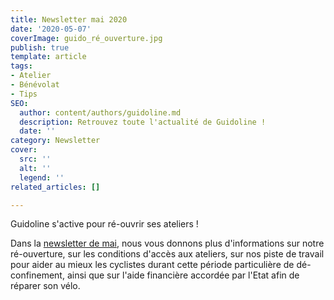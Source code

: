 ```yaml
---
title: Newsletter mai 2020
date: '2020-05-07'
coverImage: guido_ré_ouverture.jpg
publish: true
template: article
tags:
- Atelier
- Bénévolat
- Tips
SEO:
  author: content/authors/guidoline.md
  description: Retrouvez toute l'actualité de Guidoline !
  date: ''
category: Newsletter
cover:
  src: ''
  alt: ''
  legend: ''
related_articles: []

---
```

Guidoline s'active pour ré-ouvrir ses ateliers !

Dans la [newsletter de mai](https://bit.ly/2YGRwDT), nous vous donnons plus d'informations sur notre ré-ouverture, sur les conditions d'accès aux ateliers, sur nos piste de travail pour aider au mieux les cyclistes durant cette période particulière de dé-confinement, ainsi que sur l'aide financière accordée par l'Etat afin de réparer son vélo.